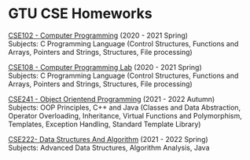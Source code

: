 # GTU CSE Homeworks  
[CSE102 - Computer Programming](https://github.com/serhhatsari/GTU-Homeworks/tree/master/CSE102-Computer-Programming) (2020 - 2021 Spring)   
Subjects: C Programming Language (Control Structures, Functions and Arrays, Pointers and Strings, Structures, File processing)  
  
[CSE108 - Computer Programming Lab](https://github.com/serhhatsari/GTU-Homeworks/tree/master/CSE108-Programming-Lab) (2020 - 2021 Spring)  
Subjects: C Programming Language (Control Structures, Functions and Arrays, Pointers and Strings, Structures, File processing)  

[CSE241 - Object Orientend Programming](https://github.com/serhhatsari/GTU-Homeworks/tree/master/CSE241-Object-Oriented-Programming) (2021 - 2022 Autumn)  
Subjects: OOP Principles, C++ and Java (Classes and Data Abstraction, Operator Overloading, Inheritance, 	Virtual Functions and Polymorphism, 	Templates, Exception Handling, 	Standard Template Library)  

[CSE222- Data Structures And Algorithm](https://github.com/serhhatsari/GTU-Homeworks/tree/master/CSE222-Data-Structures-And-Algorithms) (2021 - 2022 Spring)   
Subjects: Advanced Data Structures, Algorithm Analysis, Java
